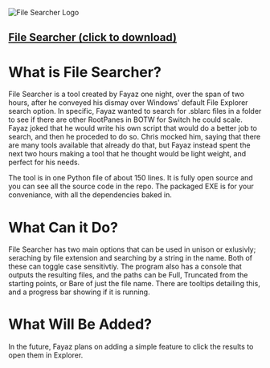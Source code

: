 ![File Searcher Logo](icon.ico)
## [File Searcher (click to download)](https://github.com/fayaz12g/filesearcher/raw/main/build/File_Searcher.exe)
# What is File Searcher?
File Searcher is a tool created by Fayaz one night, over the span of two hours, after he conveyed his dismay over Windows' default File Explorer search option. In specific, Fayaz wanted to search for .sblarc files in a folder to see if there are other RootPanes in BOTW for Switch he could scale. Fayaz joked that he would write his own script that would do a better job to search, and then he proceded to do so. Chris mocked him, saying that there are many tools available that already do that, but Fayaz instead spent the next two hours making a tool that he thought would be light weight, and perfect for his needs. 

The tool is in one Python file of about 150 lines. It is fully open source and you can see all the source code in the repo. The packaged EXE is for your conveniance, with all the dependencies baked in.

# What Can it Do?
File Searcher has two main options that can be used in unison or exlusivly; seraching by file extension and searching by a string in the name. Both of these can toggle case sensitivtiy. The program also has a console that outputs the resulting files, and the paths can be Full, Truncated from the starting points, or Bare of just the file name. There are tooltips detailing this, and a progress bar showing if it is running.

# What Will Be Added?
In the future, Fayaz plans on adding a simple feature to click the results to open them in Explorer.
